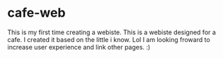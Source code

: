 # cafe-web
This is my first time creating a webiste.
This is a webiste designed for a cafe. I created it based on the little i know. Lol
I am looking froward to increase user experience and link other pages. :)
